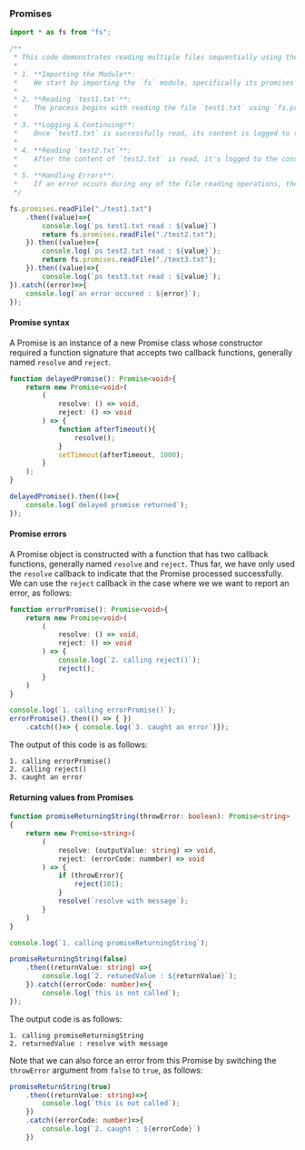 ### Promises

```typescript
import * as fs from "fs";

/**
 * This code demonstrates reading multiple files sequentially using the promises API from Node.js's `fs` module.
 *
 * 1. **Importing the Module**: 
 *    We start by importing the `fs` module, specifically its promises API. This allows us to utilize the file system operations in a promise-based fashion.
 *
 * 2. **Reading `test1.txt`**:
 *    The process begins with reading the file `test1.txt` using `fs.promises.readFile`.
 *
 * 3. **Logging & Continuing**:
 *    Once `test1.txt` is successfully read, its content is logged to the console in the first `.then` block. Immediately after, a promise to read the file `test2.txt` is returned, moving the flow to the next `.then` block.
 *
 * 4. **Reading `test2.txt`**:
 *    After the content of `test2.txt` is read, it's logged to the console. Again, a promise to read another file (`text3.txt`) is returned, which will prompt the subsequent `.then` block. (Note: There seems to be a typo, it probably should be `test3.txt` instead of `text3.txt`).
 *
 * 5. **Handling Errors**:
 *    If an error occurs during any of the file reading operations, the control is passed to the `.catch` block, where the error message is logged to the console.
 */

fs.promises.readFile("./test1.txt")
    .then((value)=>{
        console.log(`ps test1.txt read : ${value}`)
        return fs.promises.readFile("./test2.txt");
    }).then((value)=>{
        console.log(`ps test2.txt read : ${value}`);
        return fs.promises.readFile("./text3.txt");
    }).then((value)=>{
        console.log(`ps test3.txt read : ${value}`);
}).catch((error)=>{
    console.log(`an error occured : ${error}`);
});
```

#### Promise syntax
A Promise is an instance of a new Promise class
whose constructor required a function signature that accepts two callback functions,
generally named `resolve` and `reject`.

```typescript
function delayedPromise(): Promise<void>{
    return new Promise<void>(
        (
            resolve: () => void,
            reject: () => void
        ) => {
            function afterTimeout(){
                resolve();
            }
            setTimeout(afterTimeout, 1000);
        }
    );
}

delayedPromise().then(()=>{
    console.log(`delayed promise returned`);
});
```

#### Promise errors
A Promise object is constructed with a function that has two callback functions,
generally named `resolve` and `reject`.
Thus far, we have only used the `resolve` callback to indicate that the Promise processed successfully.
We can use the `reject` callback in the case where we we want to report an error, as follows:
```typescript
function errorPromise(): Promise<void>{
    return new Promise<void>(
        (
            resolve: () => void,
            reject: () => void
        ) => {
            console.log(`2. calling reject()`);
            reject();
        }
    )
}

console.log(`1. calling errorPromise()`);
errorPromise().then(() => { })
    .catch(()=> { console.log(`3. caught an error`)});
```
The output of this code is as follows:
```
1. calling errorPromise()
2. calling reject()
3. caught an error
```

#### Returning values from Promises
```typescript
function promiseReturningString(throwError: boolean): Promise<string>
{
    return new Promise<string>(
        (
            resolve: (outputValue: string) => void,
            reject: (errorCode: nummber) => void
        ) => {
            if (throwError){
                reject(101);
            }
            resolve(`resolve with message`);
        }
    )
}

console.log(`1. calling promiseReturningString`);

promiseReturningString(false)
    .then((returnValue: string) =>{
        console.log(`2. retunedValue : ${returnValue}`);
    }).catch((errorCode: number)=>{
        console.log(`this is not called`);
});
```
The output code is as follows:
```
1. calling promiseReturningString
2. returnedValue : resolve with message
```

Note that we can also force an error from this Promise by switching the `throwError` argument from `false` to `true`,
as follows:
```typescript
promiseReturnString(true)
    .then((returnValue: string)=>{
        console.log(`this is not called`);
    })
    .catch((errorCode: number)=>{
        console.log(`2. caught : ${errorCode}`)
    })
```


